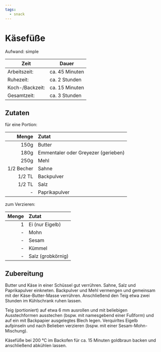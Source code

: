 ```yaml
---
tags:
  - snack
---
```


# Käsefüße

Aufwand: simple

| Zeit            | Dauer          |
|-----------------|----------------|
| Arbeitszeit:    | ca. 45 Minuten |
| Ruhezeit:       | ca. 2 Stunden  |
| Koch-/Backzeit: | ca. 15 Minuten |
| Gesamtzeit:     | ca. 3 Stunden  |

## Zutaten

für eine Portion:

|      Menge | Zutat                               |
|-----------:|:------------------------------------|
|       150g | Butter                              |
|       180g | Emmentaler oder Greyezer (gerieben) |
|       250g | Mehl                                |
| 1/2 Becher | Sahne                               |
|     1/2 TL | Backpulver                          |
|     1/2 TL | Salz                                |
|         \- | Paprikapulver                       |

zum Verzieren:

| Menge | Zutat             |
|------:|:------------------|
|     1 | Ei (nur Eigelb)   |
|    \- | Mohn              |
|    \- | Sesam             |
|    \- | Kümmel            |
|    \- | Salz (grobkörnig) |

## Zubereitung

Butter und Käse in einer Schüssel gut verrühren. Sahne, Salz und Paprikapulver
einkneten. Backpulver und Mehl vermengen und gemeinsam mit der Käse-Butter-Masse
verrühren. Anschließend den Teig etwa zwei Stunden im Kühlschrank ruhen lassen.

Teig (portioniert) auf etwa 6 mm ausrollen und mit beliebigen Ausstechformen
ausstechen (bspw. mit namesgebend einer Fußform) und auf ein mit Backpapier
ausgelegtes Blech legen. Verquirltes Eigelb aufpinseln und nach Belieben
verzieren (bspw. mit einer Sesam-Mohn-Mischung).

Käsefüße bei 200 °C im Backofen für ca. 15 Minuten goldbraun backen und
anschließend abkühlen lassen.